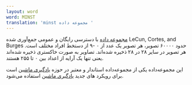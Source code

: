 ```yaml
---
layout: word
word: MINST
translation: 'minst مجموعه داده '
---
```


[مجموعه داده](d/data_set_or_dataset/) با دسترسی رایگان و عمومی جمع‌آوری شده LeCun, Cortes, and Burges حدود ۶۰۰۰۰ تصویر، هر تصویر یک عدد از ۰ -۹ از دستخط افراد مختلف است. هر تصویر در سایر ۲۸ در ۲۸ ذخیره شده‌اند. تصاویر به صورت خاکستری ذخیره شده‌اند یعنی تنها یک آرایه از اعداد بین ۰ تا ۲۵۵ هستند.

این مجموعه‌داده یکی از مجموعه‌داده استاندار و معتبر در حوزه [یادگیری ماشین](m/machine_learning) است برای رویکرد های جدید [یادگیری ماشین](m/machine_learning) استفاده می‌شود.
